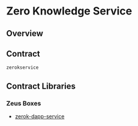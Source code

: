 Zero Knowledge Service
======================

## Overview
## Contract

```zerokservice```


## Contract Libraries

### Zeus Boxes
* [zerok-dapp-service](https://github.com/liquidapps-io/zeus-sdk/tree/master/boxes/groups/services/zerok-dapp-service)
